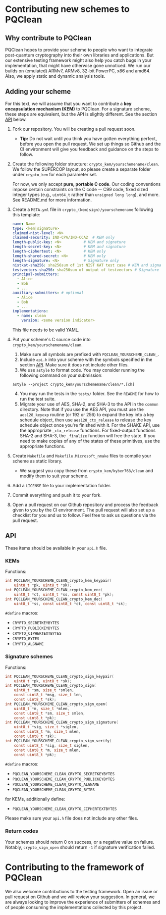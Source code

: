 Contributing new schemes to PQClean
===================================

Why contribute to PQClean
-------------------------

PQClean hopes to provide your scheme to people who want to integrate post-quantum cryptography into their own libraries and applications. But our extensive testing framework might also help you catch bugs in your implementation, that might have otherwise gone unnoticed. We run our builds on (emulated) ARMv7, ARMv8, 32-bit PowerPC, x86 and amd64. Also, we apply static and dynamic analysis tools.

Adding your scheme
------------------

For this text, we will assume that you want to contribute a **key encapsulation mechanism (KEM)** to PQClean. For a signature scheme, these steps are equivalent, but the API is slightly different.
See the section [API](#API) below.

1. Fork our repository. You will be creating a pull request soon.
    * **Tip:** Do not wait until you think you have gotten everything perfect, before you open the pull request. We set up things so Github and the CI environment will give you feedback and guidance on the steps to follow.

2. Create the following folder structure: `crypto_kem/yourschemename/clean`. We follow the SUPERCOP layout, so please create a separate folder under `crypto_kem` for each parameter set.

    For now, we only accept **pure, portable C code**. Our coding conventions impose certain constraints on the C code -- C99 code, fixed sized integer types (e.g., `uint64_t` rather than `unsigned long long`), and more.  See README.md for more information.

3. Create a `META.yml` file in `crypto_(kem|sign)/yourschemename` following this template:

    ```yaml
    name: Name
    type: <kem|signature>
    claimed-nist-level: <N>
    claimed-security: IND-CPA/IND-CCA2  # KEM only
    length-public-key: <N>          # KEM and signature
    length-secret-key: <N>          # KEM and signature
    length-ciphertext: <N>          # KEM only
    length-shared-secret: <N>       # KEM only
    length-signature: <N>           # Signature only
    nistkat-sha256: sha256sum of 1st NIST KAT test case # KEM and signature
    testvectors-sha256: sha256sum of output of testvectors # Signature only
    principal-submitters:
      - Alice
      - Bob
      - ...
    auxiliary-submitters: # optional
      - Alice
      - Bob
      - ...
    implementations:
      - name: clean
        version: <some version indicator>
    ```

    This file needs to be valid [YAML](https://yaml.org/).

4. Put your scheme's C source code into `crypto_kem/yourschemename/clean`.

    1. Make sure all symbols are prefixed with `PQCLEAN_YOURSCHEME_CLEAN_`.
    2. Include `api.h` into your scheme with the symbols specified in the section [API](#API). Make sure it does not include other files.
    3. We use `astyle` to format code. You may consider running the following command on your submission:
    ```
    astyle --project crypto_kem/yourschemename/clean/*.[ch]
    ```
    4. You may run the tests in the `tests/` folder. See the `README` for how to run the test suite.
    5. Migrate your use of AES, SHA-2, and SHA-3 to the API in the `common` directory.
    Note that if you use the AES API, you must use the `aes128_keyexp` routine (or 192 or 256) to expand the key into a key schedule object,
    then use `aes128_ctx_release` to release the key schedule object once you're finished with it.
    For the SHAKE API, use the appropriate `_ctx_release` functions.
    For fixed-output functions SHA-2 and SHA-3, the `_finalize` function will free the state.
    If you need to make copies of any of the states of these primitives, use the appropriate functions.

5. Create `Makefile` and `Makefile.Microsoft_nmake` files to compile your scheme as static library.
    * We suggest you copy these from `crypto_kem/kyber768/clean` and modify them to suit your scheme.

6. Add a `LICENSE` file to your implementation folder.

7. Commit everything and push it to your fork.

8. Open a pull request on our Github repository and process the feedback given to you by the CI environment.  The pull request will also set up a checklist for you and us to follow.  Feel free to ask us questions via the pull request.

API
---

These items should be available in your `api.h` file.

### KEMs

Functions:

```c
int PQCLEAN_YOURSCHEME_CLEAN_crypto_kem_keypair(
    uint8_t *pk, uint8_t *sk);
int PQCLEAN_YOURSCHEME_CLEAN_crypto_kem_enc(
    uint8_t *ct, uint8_t *ss, const uint8_t *pk);
int PQCLEAN_YOURSCHEME_CLEAN_crypto_kem_dec(
    uint8_t *ss, const uint8_t *ct, const uint8_t *sk);
```

`#define` macros:

* `CRYPTO_SECRETKEYBYTES`
* `CRYPTO_PUBLICKEYBYTES`
* `CRYPTO_CIPHERTEXTBYTES`
* `CRYPTO_BYTES`
* `CRYPTO_ALGNAME`

### Signature schemes

Functions:

```c
int PQCLEAN_YOURSCHEME_CLEAN_crypto_sign_keypair(
    uint8_t *pk, uint8_t *sk);
int PQCLEAN_YOURSCHEME_CLEAN_crypto_sign(
    uint8_t *sm, size_t *smlen,
    const uint8_t *msg, size_t len,
    const uint8_t *sk);
int PQCLEAN_YOURSCHEME_CLEAN_crypto_sign_open(
    uint8_t *m, size_t *mlen,
    const uint8_t *sm, size_t smlen,
    const uint8_t *pk);
int PQCLEAN_YOURSCHEME_CLEAN_crypto_sign_signature(
    uint8_t *sig, size_t *siglen,
    const uint8_t *m, size_t mlen,
    const uint8_t *sk);
int PQCLEAN_YOURSCHEME_CLEAN_crypto_sign_verify(
    const uint8_t *sig, size_t siglen,
    const uint8_t *m, size_t mlen,
    const uint8_t *pk);
```

`#define` macros:

* `PQCLEAN_YOURSCHEME_CLEAN_CRYPTO_SECRETKEYBYTES`
* `PQCLEAN_YOURSCHEME_CLEAN_CRYPTO_PUBLICKEYBYTES`
* `PQCLEAN_YOURSCHEME_CLEAN_CRYPTO_ALGNAME`
* `PQCLEAN_YOURSCHEME_CLEAN_CRYPTO_BYTES`

for KEMs, additionally define:

* `PQCLEAN_YOURSCHEME_CLEAN_CRYPTO_CIPHERTEXTBYTES`

Please make sure your `api.h` file does not include any other files.

### Return codes

Your schemes should return 0 on success, or a negative value on failure.
Notably, `crypto_sign_open` should return `-1` if signature verification failed.

Contributing to the framework of PQClean
========================================

We also welcome contributions to the testing framework. Open an issue or pull request on Github and we will review your suggestion. In general, we are always looking to improve the experience of submitters of schemes and of people consuming the implementations collected by this project.
